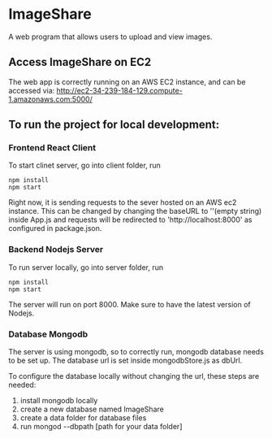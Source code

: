 # ImageShare
A web program that allows users to upload and view images.

## Access ImageShare on EC2
The web app is correctly running on an AWS EC2 instance, and can be accessed via:
http://ec2-34-239-184-129.compute-1.amazonaws.com:5000/

## To run the project for local development:
### Frontend React Client
To start clinet server, go into client folder, run 
```
npm install
npm start
```

Right now, it is sending requests to the sever hosted on an AWS ec2 instance. This can be changed by changing the baseURL to ''(empty string) inside App.js and requests will be redirected to 'http://localhost:8000' as configured in package.json.

### Backend Nodejs Server
To run server locally, go into server folder, run 
```
npm install
npm start
```
The server will run on port 8000. 
Make sure to have the latest version of Nodejs.

### Database Mongodb
The server is using mongodb, so to correctly run, mongodb database needs to be set up. The database url is set inside mongodbStore.js as dbUrl. 

To configure the database locally without changing the url, these steps are needed:
1. install mongodb locally
2. create a new database named ImageShare
3. create a data folder for database files
4. run mongod --dbpath [path for your data folder]

